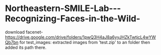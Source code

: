 # Northeastern-SMILE-Lab---Recognizing-Faces-in-the-Wild-

download facenet-https://drive.google.com/drive/folders/1pwQ3H4aJ8a6yyJHZkTwtjcL4wYWQb7bn
for test_images:
extracted images from 'test.zip' to an folder then added its path there.

